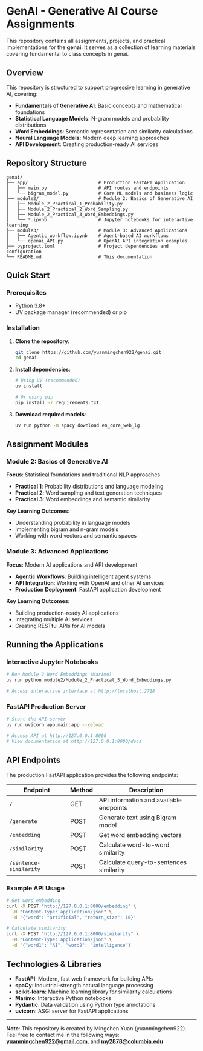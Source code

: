 # GenAI - Generative AI Course Assignments

This repository contains all assignments, projects, and practical implementations for the **genai**. It serves as a collection of learning materials covering fundamental to class concepts in genai.

## Overview

This repository is structured to support progressive learning in generative AI, covering:

- **Fundamentals of Generative AI**: Basic concepts and mathematical foundations
- **Statistical Language Models**: N-gram models and probability distributions
- **Word Embeddings**: Semantic representation and similarity calculations
- **Neural Language Models**: Modern deep learning approaches
- **API Development**: Creating production-ready AI services

## Repository Structure

```
genai/
├── app/                          # Production FastAPI Application
│   ├── main.py                   # API routes and endpoints
│   └── bigram_model.py           # Core ML models and business logic
├── module2/                      # Module 2: Basics of Generative AI
│   ├── Module_2_Practical_1_Probability.py
│   ├── Module_2_Practical_2_Word_Sampling.py
│   ├── Module_2_Practical_3_Word_Embeddings.py
│   └── *.ipynb                   # Jupyter notebooks for interactive learning
├── module3/                      # Module 3: Advanced Applications
│   ├── Agentic_workflow.ipynb    # Agent-based AI workflows
│   └── openai_API.py             # OpenAI API integration examples
├── pyproject.toml                # Project dependencies and configuration
└── README.md                     # This documentation
```

## Quick Start

### Prerequisites
- Python 3.8+
- UV package manager (recommended) or pip

### Installation

1. **Clone the repository**:
   ```bash
   git clone https://github.com/yuanmingchen922/genai.git
   cd genai
   ```

2. **Install dependencies**:
   ```bash
   # Using UV (recommended)
   uv install
   
   # Or using pip
   pip install -r requirements.txt
   ```

3. **Download required models**:
   ```bash
   uv run python -m spacy download en_core_web_lg
   ```

## Assignment Modules

### Module 2: Basics of Generative AI
**Focus**: Statistical foundations and traditional NLP approaches

- **Practical 1**: Probability distributions and language modeling
- **Practical 2**: Word sampling and text generation techniques  
- **Practical 3**: Word embeddings and semantic similarity

**Key Learning Outcomes**:
- Understanding probability in language models
- Implementing bigram and n-gram models
- Working with word vectors and semantic spaces

### Module 3: Advanced Applications
**Focus**: Modern AI applications and API development

- **Agentic Workflows**: Building intelligent agent systems
- **API Integration**: Working with OpenAI and other AI services
- **Production Deployment**: FastAPI application development

**Key Learning Outcomes**:
- Building production-ready AI applications
- Integrating multiple AI services
- Creating RESTful APIs for AI models

## Running the Applications

### Interactive Jupyter Notebooks
```bash
# Run Module 2 Word Embeddings (Marimo)
uv run python module2/Module_2_Practical_3_Word_Embeddings.py

# Access interactive interface at http://localhost:2718
```

### FastAPI Production Server
```bash
# Start the API server
uv run uvicorn app.main:app --reload

# Access API at http://127.0.0.1:8000
# View documentation at http://127.0.0.1:8000/docs
```

## API Endpoints

The production FastAPI application provides the following endpoints:

| Endpoint | Method | Description |
|----------|---------|-------------|
| `/` | GET | API information and available endpoints |
| `/generate` | POST | Generate text using Bigram model |
| `/embedding` | POST | Get word embedding vectors |
| `/similarity` | POST | Calculate word-to-word similarity |
| `/sentence-similarity` | POST | Calculate query-to-sentences similarity |

### Example API Usage

```bash
# Get word embedding
curl -X POST "http://127.0.0.1:8000/embedding" \
  -H "Content-Type: application/json" \
  -d '{"word": "artificial", "return_size": 10}'

# Calculate similarity
curl -X POST "http://127.0.0.1:8000/similarity" \
  -H "Content-Type: application/json" \
  -d '{"word1": "AI", "word2": "intelligence"}'
```

## Technologies & Libraries

- **FastAPI**: Modern, fast web framework for building APIs
- **spaCy**: Industrial-strength natural language processing
- **scikit-learn**: Machine learning library for similarity calculations
- **Marimo**: Interactive Python notebooks
- **Pydantic**: Data validation using Python type annotations
- **uvicorn**: ASGI server for FastAPI applications





---

**Note**: This repository is created by Mingchen Yuan (yuanmingchen922). Feel free to contact me in the following ways: **yuanmingchen922@gmail.com**, and **my2878@columbia.edu**
